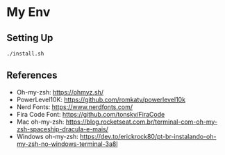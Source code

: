 # My Env

## Setting Up

```bash
./install.sh
```

## References

- Oh-my-zsh: https://ohmyz.sh/
- PowerLevel10K: https://github.com/romkatv/powerlevel10k
- Nerd Fonts: https://www.nerdfonts.com/
- Fira Code Font: https://github.com/tonsky/FiraCode
- Mac oh-my-zsh: https://blog.rocketseat.com.br/terminal-com-oh-my-zsh-spaceship-dracula-e-mais/
- Windows oh-my-zsh: https://dev.to/erickrock80/pt-br-instalando-oh-my-zsh-no-windows-terminal-3a8l
